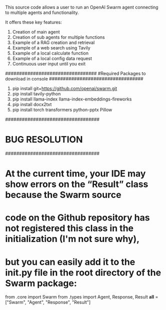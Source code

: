 This source code allows a user to run an OpenAI Swarm agent connecting to multiple agents and functionality.

It offers these key features:

1. Creation of main agent
2. Creation of sub agents for multiple functions
3. Example of a RAG creation and retrieval
4. Example of a web search using Tavily
5. Example of a local calculate function
6. Example of a local config data request
7. Continuous user input until you exit

#################################
#Required Packages to download in console
##################################

1. pip install git+https://github.com/openai/swarm.git
2. pip install tavily-python
3. pip install llama-index llama-index-embeddings-fireworks
4. pip install docx2txt
5. pip install torch transformers python-pptx Pillow

##################################
# BUG RESOLUTION 
##################################
# At the current time, your IDE may show errors on the “Result” class because the Swarm source
# code on the Github repository has not registered this class in the initialization (I'm not sure why), 
# but you can easily add it to the __init__.py file in the root directory of the Swarm package:

from .core import Swarm
from .types import Agent, Response, Result
__all__ = ["Swarm", "Agent", "Response", "Result"]
